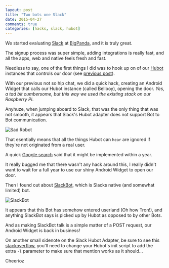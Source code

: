 ```yaml
---
layout: post
title: "Two bots one Slack"
date: 2015-04-27
comments: true
categories: [hacks, slack, hubot]
---
```


We started evaluating [Slack](https://slack.com) at [BigPanda](http://bigpanda.io), and it is truly great.

The signup process was super simple, adding integrations is really fast, and all the apps, web and native feels fresh and fast.

Needless to say, one of the first things I did was to hook up on of our [Hubot](https://hubot.github.com) instances that controls our door (see [previous post](2015/03/05/raspberry-pi-powered-door/)).

With our previous not so hip chat, we did a quick hack, creating an Android Widget that calls our Hubot instance (called Bellboy), opening the door.
_Yes, a tad bit cumbersome, but this way we used the existing stack on our Raspberry Pi_.

Anyhuze, when jumping aboard to Slack, that was the only thing that was not smooth, it appears that Slack's Hubot adapter does not support Bot to Bot communication.

![Sad Robot](/images/sad_robot.png "Sad Robot")

That esentially means that all the things Hubot can `hear` are ignored if they're not originated from a real user.

A quick [Google search](http://stackoverflow.com/questions/26089699/how-to-make-hubot-hear-other-integration-comment-on-slack) said that it might be implemented within a year.

It really bugged me that there wasn't any hack around this, I really didn't want to wait for a full year to use our shiny Android Widget to open our door.

Then I found out about [SlackBot](https://api.slack.com/slackbot), which is Slacks native (and somewhat limited) bot.

![SlackBot](/images/slackbot.png "SlackBot")

It appears that this Bot has somehow entered userland (Oh how Tron!), and anything SlackBot says is picked up by Hubot as opposed to by other Bots.

And as making SlackBot talk is a simple matter of a POST request, our Android Widget is back in business!

On another small sidenote on the Slack Hubot Adapter, be sure to see this [stackoverflow](https://github.com/slackhq/hubot-slack/issues/106), you'll need to change your Hubot's init script to add the extra `-l` parameter to make sure that mention works as it should...

Cheerioz
